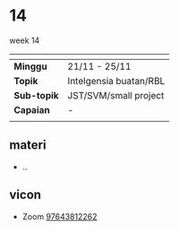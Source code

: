 # 14
week 14

<span> | <span>
:- | :-
**Minggu** | 21/11 - 25/11
**Topik** | Intelgensia buatan/RBL
**Sub-topik** | JST/SVM/small project
**Capaian** | -
||


## materi
+ ..


## vicon
+ Zoom [97643812262](https://itb-ac-id.zoom.us/j/97643812262?pwd=T1Vicm9WUTBacGEwTmdSTDNvQ0N6Zz09)